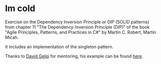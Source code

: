 # Im cold

Exercise on the Dependency Inversion Principle or DIP (SOLID patterns) from chapter 11 "The Dependency-Inversion Principle (DIP)" of the book "Agile Principles, Patterns, and Practices in C#" by Martin C. Robert, Martin Micah.

It includes an implementation of the singleton pattern.

Thanks to [David Gelpi](https://github.com/dfleta) for mentoring, his example can be found  [here](https://github.com/dfleta/furnace-DIP-kata). 
